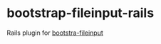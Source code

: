 # bootstrap-fileinput-rails
Rails plugin for [bootstra-fileinput](https://github.com/kartik-v/bootstrap-fileinput/)


